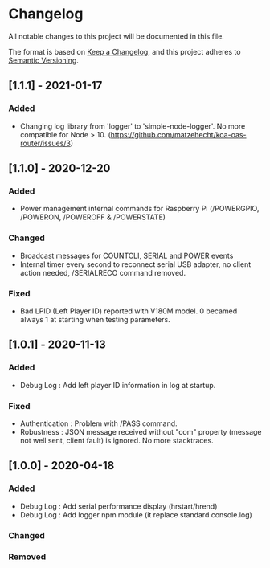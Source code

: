 # Changelog
All notable changes to this project will be documented in this file.

The format is based on [Keep a Changelog](https://keepachangelog.com/en/1.0.0/),
and this project adheres to [Semantic Versioning](https://semver.org/spec/v2.0.0.html).

## [1.1.1] - 2021-01-17

### Added
- Changing log library from 'logger' to 'simple-node-logger'. No more compatible for Node > 10. (https://github.com/matzehecht/koa-oas-router/issues/3)

## [1.1.0] - 2020-12-20

### Added
- Power management internal commands for Raspberry Pi (/POWERGPIO, /POWERON, /POWEROFF & /POWERSTATE)

### Changed
- Broadcast messages for COUNTCLI, SERIAL and POWER events
- Internal timer every second to reconnect serial USB adapter, no client action needed, /SERIALRECO command removed.

### Fixed
- Bad LPID (Left Player ID) reported with V180M model. 0 becamed always 1 at starting when testing parameters.

## [1.0.1] - 2020-11-13

### Added
- Debug Log : Add left player ID information in log at startup.

### Fixed
- Authentication : Problem with /PASS command.
- Robustness : JSON message received without "com" property (message not well sent, client fault) is ignored. No more stacktraces. 

## [1.0.0] - 2020-04-18

### Added
- Debug Log : Add serial performance display (hrstart/hrend)
- Debug Log : Add logger npm module (it replace standard console.log)

### Changed

### Removed
